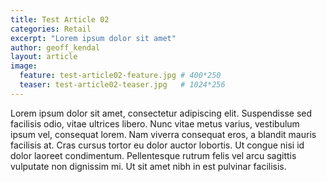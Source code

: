 ```yaml
---
title: Test Article 02
categories: Retail
excerpt: "Lorem ipsum dolor sit amet"
author: geoff_kendal
layout: article
image: 
  feature: test-article02-feature.jpg # 400*250
  teaser: test-article02-teaser.jpg   # 1024*256
---
```


Lorem ipsum dolor sit amet, consectetur adipiscing elit. Suspendisse sed facilisis odio, vitae ultrices libero. Nunc vitae metus varius, vestibulum ipsum vel, consequat lorem. Nam viverra consequat eros, a blandit mauris facilisis at. Cras cursus tortor eu dolor auctor lobortis. Ut congue nisi id dolor laoreet condimentum. Pellentesque rutrum felis vel arcu sagittis vulputate non dignissim mi. Ut sit amet nibh in est pulvinar facilisis.
